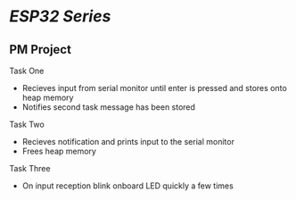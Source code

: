 # _ESP32 Series_

## PM Project 

Task One   
- Recieves input from serial monitor until enter is pressed and stores onto heap memory  
- Notifies second task message has been stored

Task Two  
- Recieves notification and prints input to the serial monitor  
- Frees heap memory 

Task Three    
- On input reception blink onboard LED quickly a few times
